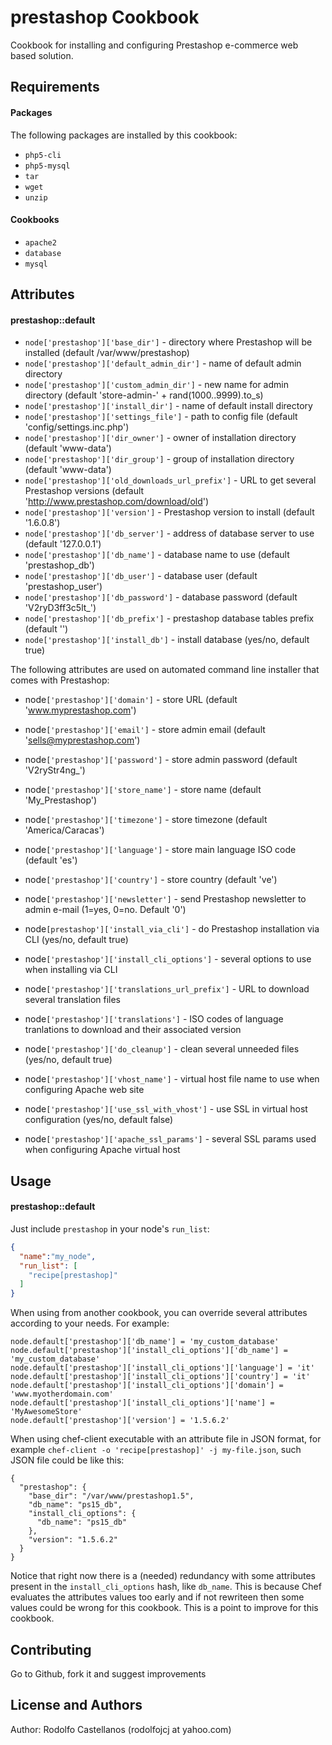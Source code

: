 prestashop Cookbook
===================
Cookbook for installing and configuring Prestashop e-commerce web based solution.

Requirements
------------
#### Packages
The following packages are installed by this cookbook:

- `php5-cli`
- `php5-mysql`
- `tar`
- `wget`
- `unzip`

#### Cookbooks

- `apache2`
- `database`
- `mysql`

Attributes
----------
#### prestashop::default
- `node['prestashop']['base_dir']` - directory where Prestashop will be installed (default /var/www/prestashop)
- `node['prestashop']['default_admin_dir']` - name of default admin directory
- `node['prestashop']['custom_admin_dir']` - new name for admin directory (default 'store-admin-' + rand(1000..9999).to_s)
- `node['prestashop']['install_dir']` - name of default install directory
- `node['prestashop']['settings_file']` - path to config file (default 'config/settings.inc.php')
- `node['prestashop']['dir_owner']` - owner of installation directory (default 'www-data')
- `node['prestashop']['dir_group']` - group of installation directory (default 'www-data')
- `node['prestashop']['old_downloads_url_prefix']` - URL to get several Prestashop versions (default 'http://www.prestashop.com/download/old')
- `node['prestashop']['version']` - Prestashop version to install (default '1.6.0.8')
- `node['prestashop']['db_server']` - address of database server to use (default '127.0.0.1')
- `node['prestashop']['db_name']` - database name to use (default 'prestashop_db')
- `node['prestashop']['db_user']` - database user (default 'prestashop_user')
- `node['prestashop']['db_password']` - database password (default 'V2ryD3ff3c5lt_')
- `node['prestashop']['db_prefix']` - prestashop database tables prefix (default '')
- `node['prestashop']['install_db']` - install database (yes/no, default true)

The following attributes are used on automated command line installer that comes with Prestashop:

- node`['prestashop']['domain']` - store URL (default 'www.myprestashop.com')
- node`['prestashop']['email']` - store admin email (default 'sells@myprestashop.com')
- node`['prestashop']['password']` - store admin password (default 'V2ryStr4ng_')
- node`['prestashop']['store_name']` - store name (default 'My_Prestashop')
- node`['prestashop']['timezone']` - store timezone (default 'America/Caracas')
- node`['prestashop']['language']` - store main language ISO code (default 'es')
- node`['prestashop']['country']` - store country (default 've')
- node`['prestashop']['newsletter']` - send Prestashop newsletter to admin e-mail (1=yes, 0=no. Default '0')
- node`[prestashop']['install_via_cli']` - do Prestashop installation via CLI (yes/no, default true)
- node`['prestashop']['install_cli_options']` - several options to use when installing via CLI

- node`['prestashop']['translations_url_prefix']` - URL to download several translation files
- node`['prestashop']['translations']` - ISO codes of language tranlations to download and their associated version
- node`['prestashop']['do_cleanup']` - clean several unneeded files (yes/no, default true)
- node`['prestashop']['vhost_name']` - virtual host file name to use when configuring Apache web site
- node`['prestashop']['use_ssl_with_vhost']` - use SSL in virtual host configuration (yes/no, default false)
- node`['prestashop']['apache_ssl_params']` - several SSL params used when configuring Apache virtual host

Usage
-----
#### prestashop::default
Just include `prestashop` in your node's `run_list`:

```json
{
  "name":"my_node",
  "run_list": [
    "recipe[prestashop]"
  ]
}
```
When using from another cookbook, you can override several attributes according to your needs. For example:

```
node.default['prestashop']['db_name'] = 'my_custom_database'
node.default['prestashop']['install_cli_options']['db_name'] = 'my_custom_database'
node.default['prestashop']['install_cli_options']['language'] = 'it'
node.default['prestashop']['install_cli_options']['country'] = 'it'
node.default['prestashop']['install_cli_options']['domain'] = 'www.myotherdomain.com'
node.default['prestashop']['install_cli_options']['name'] = 'MyAwesomeStore'
node.default['prestashop']['version'] = '1.5.6.2'
```

When using chef-client executable with an attribute file in JSON format, for example `chef-client -o 'recipe[prestashop]' -j my-file.json`, such JSON file could be like this:

```
{
  "prestashop": {
    "base_dir": "/var/www/prestashop1.5",
    "db_name": "ps15_db",
    "install_cli_options": {
      "db_name": "ps15_db"
    },
    "version": "1.5.6.2"
  }
}
```

Notice that right now there is a (needed) redundancy with some attributes present in the `install_cli_options` hash, like `db_name`. This is because Chef evaluates the attributes values too early and if not rewriteen then some values could be wrong for this cookbook. This is a point to improve for this cookbook.

Contributing
------------

Go to Github, fork it and suggest improvements

License and Authors
-------------------
Author: Rodolfo Castellanos (rodolfojcj at yahoo.com)

